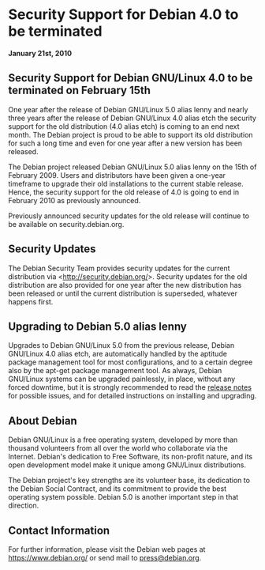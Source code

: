 
Security Support for Debian 4.0 to be terminated
================================================


**January 21st, 2010**


Security Support for Debian GNU/Linux 4.0 to be terminated on February 15th
---------------------------------------------------------------------------


One year after the release of Debian GNU/Linux 5.0 alias lenny and
nearly three years after the release of Debian GNU/Linux 4.0 alias
etch the security support for the old distribution (4.0 alias
etch) is coming to an end next month. The Debian project is proud
to be able to support its old distribution for such a long time and
even for one year after a new version has been released.


The Debian project released Debian GNU/Linux 5.0 alias lenny on
the 15th of February 2009. Users and distributors have been given a
one-year timeframe to upgrade their old installations to the current
stable release. Hence, the security support for the old release of
4.0 is going to end in February 2010 as previously announced.


Previously announced security updates for the old release will continue
to be available on security.debian.org.


Security Updates
----------------


The Debian Security Team provides security updates for the current
distribution via <<http://security.debian.org/>>. Security updates for the
old distribution are also provided for one year after the new
distribution has been released or until the current distribution is
superseded, whatever happens first.


Upgrading to Debian 5.0 alias lenny
-----------------------------------


Upgrades to Debian GNU/Linux 5.0 from the previous release, Debian
GNU/Linux 4.0 alias etch, are automatically handled by the
aptitude package management tool for most configurations, and to a
certain degree also by the apt-get package management tool. As always,
Debian GNU/Linux systems can be upgraded painlessly, in place, without
any forced downtime, but it is strongly recommended to read the [release
notes](https://www.debian.org/releases/lenny/releasenotes) for possible issues, and for detailed instructions on
installing and upgrading.


About Debian
------------


Debian GNU/Linux is a free operating system, developed by more than
thousand volunteers from all over the world who collaborate via the
Internet. Debian's dedication to Free Software, its non-profit nature,
and its open development model make it unique among GNU/Linux
distributions.


The Debian project's key strengths are its volunteer base, its dedication
to the Debian Social Contract, and its commitment to provide the best
operating system possible. Debian 5.0 is another important step in that
direction.


Contact Information
-------------------


For further information, please visit the Debian web pages at
<https://www.debian.org/> or send mail to
<press@debian.org>.



